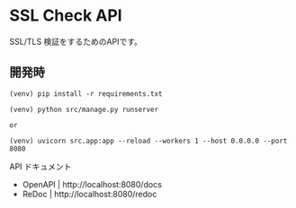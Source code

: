 # SSL Check API

SSL/TLS 検証をするためのAPIです。

## 開発時

```
(venv) pip install -r requirements.txt
```

```
(venv) python src/manage.py runserver

or

(venv) uvicorn src.app:app --reload --workers 1 --host 0.0.0.0 --port 8080
```

API ドキュメント
- OpenAPI | http://localhost:8080/docs
- ReDoc | http://localhost:8080/redoc